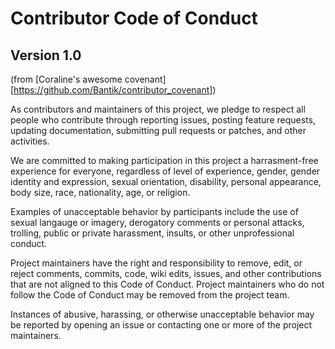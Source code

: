 # Contributor Code of Conduct
## Version 1.0

(from [Coraline's awesome covenant][https://github.com/Bantik/contributor_covenant])

As contributors and maintainers of this project, we pledge to respect all people who contribute through reporting issues, posting feature requests, updating documentation, submitting pull requests or patches, and other activities.

We are committed to making participation in this project a harrasment-free experience for everyone, regardless of level of experience, gender, gender identity and expression, sexual orientation, disability, personal appearance, body size, race, nationality, age, or religion.

Examples of unacceptable behavior by participants include the use of sexual langauge or imagery, derogatory comments or
personal attacks, trolling, public or private harassment, insults, or other unprofessional conduct.

Project maintainers have the right and responsibility to remove, edit, or reject comments, commits, code, wiki edits, issues, and other contributions that are not aligned to this Code of Conduct. Project maintainers who do not follow the Code of Conduct may be removed from the project team.

Instances of abusive, harassing, or otherwise unacceptable behavior may be reported by opening an issue or contacting one or more of the project maintainers.
